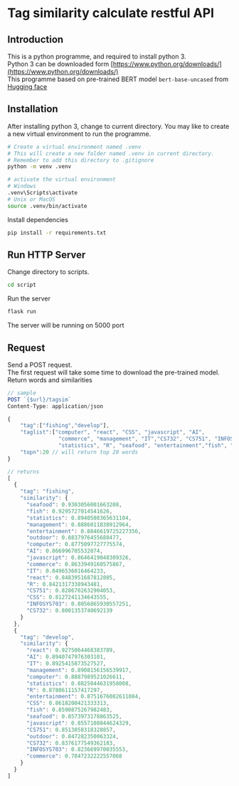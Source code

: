 # Tag similarity calculate restful API

## Introduction
This is a python programme, and required to install python 3.   
Python 3 can be downloaded form [https://www.python.org/downloads/](https://www.python.org/downloads/)  
This programme based on pre-trained BERT model `bert-base-uncased` from [Hugging face](https://huggingface.co/)

## Installation
After installing python 3, change to current directory.
You may like to create a new virtual environment to run the programme.
```sh
# Create a virtual environment named .venv
# This will create a new folder named .venv in current directory.
# Remember to add this directory to .gitignore
python -m venv .venv

# activate the virtual environment
# Windows
.venv\Scripts\activate
# Unix or MacOS
source .venv/bin/activate
```

Install dependencies 
```sh
pip install -r requirements.txt
```

## Run HTTP Server
Change directory to scripts.
```sh
cd script
```
Run the server
```sh
flask run
```

The server will be running on 5000 port

## Request
Send a POST request.  
The first request will take some time to download the pre-trained model.
Return words and similarities
```jsx
// sample
POST `{$url}/tagsim`
Content-Type: application/json

{
    "tag":["fishing","develop"], 
    "taglist":["computer", "react", "CSS", "javascript", "AI", 
                "commerce", "management", "IT","CS732", "CS751", "INFOSYS703", 
                "statistics", "R", "seafood", "entertainment","fish", "outdoor"],
    "topn":20 // will return top 20 words
}

// returns
[
  {
    "tag": "fishing",
    "similarity": {
      "seafood": 0.9303056001663208,
      "fish": 0.9295727014541626,
      "statistics": 0.8940508365631104,
      "management": 0.8886011838912964,
      "entertainment": 0.8846619725227356,
      "outdoor": 0.8837976455688477,
      "computer": 0.8775097727775574,
      "AI": 0.866996705532074,
      "javascript": 0.8646419048309326,
      "commerce": 0.8633949160575867,
      "IT": 0.8496536016464233,
      "react": 0.8483951687812805,
      "R": 0.8421317338943481,
      "CS751": 0.8286702632904053,
      "CSS": 0.8127241134643555,
      "INFOSYS703": 0.8056865930557251,
      "CS732": 0.8001353740692139
    }
  },
  {
    "tag": "develop",
    "similarity": {
      "react": 0.9275064468383789,
      "AI": 0.8940747976303101,
      "IT": 0.8925415873527527,
      "management": 0.8908156156539917,
      "computer": 0.8887989521026611,
      "statistics": 0.8825044631958008,
      "R": 0.8780611157417297,
      "entertainment": 0.8751676082611084,
      "CSS": 0.8618200421333313,
      "fish": 0.8590875267982483,
      "seafood": 0.8573973178863525,
      "javascript": 0.8557108044624329,
      "CS751": 0.8513858318328857,
      "outdoor": 0.847282350063324,
      "CS732": 0.8376177549362183,
      "INFOSYS703": 0.823669970035553,
      "commerce": 0.7847232222557068
    }
  }
]
```